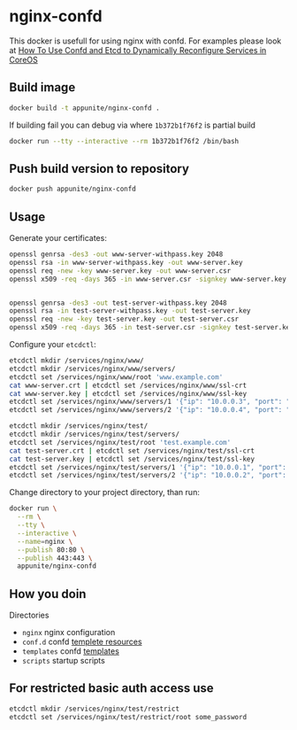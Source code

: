 # nginx-confd

This docker is usefull for using nginx with confd.
For examples please look at [How To Use Confd and Etcd to Dynamically Reconfigure Services in CoreOS](https://www.digitalocean.com/community/tutorials/how-to-use-confd-and-etcd-to-dynamically-reconfigure-services-in-coreos)

## Build image

```bash
docker build -t appunite/nginx-confd .
```

If building fail you can debug via where `1b372b1f76f2` is partial build

```bash
docker run --tty --interactive --rm 1b372b1f76f2 /bin/bash
```

## Push build version to repository

```bash
docker push appunite/nginx-confd
```

## Usage
Generate your certificates:

```bash
openssl genrsa -des3 -out www-server-withpass.key 2048 
openssl rsa -in www-server-withpass.key -out www-server.key
openssl req -new -key www-server.key -out www-server.csr
openssl x509 -req -days 365 -in www-server.csr -signkey www-server.key -out www-server.crt


openssl genrsa -des3 -out test-server-withpass.key 2048 
openssl rsa -in test-server-withpass.key -out test-server.key
openssl req -new -key test-server.key -out test-server.csr
openssl x509 -req -days 365 -in test-server.csr -signkey test-server.key -out test-server.crt
```

Configure your `etcdctl`:

```bash
etcdctl mkdir /services/nginx/www/
etcdctl mkdir /services/nginx/www/servers/
etcdctl set /services/nginx/www/root 'www.example.com'
cat www-server.crt | etcdctl set /services/nginx/www/ssl-crt
cat www-server.key | etcdctl set /services/nginx/www/ssl-key
etcdctl set /services/nginx/www/servers/1 '{"ip": "10.0.0.3", "port": "80"}'
etcdctl set /services/nginx/www/servers/2 '{"ip": "10.0.0.4", "port": "80"}'

etcdctl mkdir /services/nginx/test/
etcdctl mkdir /services/nginx/test/servers/
etcdctl set /services/nginx/test/root 'test.example.com'
cat test-server.crt | etcdctl set /services/nginx/test/ssl-crt
cat test-server.key | etcdctl set /services/nginx/test/ssl-key
etcdctl set /services/nginx/test/servers/1 '{"ip": "10.0.0.1", "port": "80"}'
etcdctl set /services/nginx/test/servers/2 '{"ip": "10.0.0.2", "port": "80"}'
```

Change directory to your project directory, than run:

```bash
docker run \
  --rm \
  --tty \
  --interactive \
  --name=nginx \
  --publish 80:80 \
  --publish 443:443 \
  appunite/nginx-confd
```

## How you doin

Directories
* `nginx` nginx configuration 
* `conf.d` confd [templete resources](https://github.com/kelseyhightower/confd/blob/master/docs/template-resources.md)
* `templates` confd [templates](https://github.com/kelseyhightower/confd/blob/master/docs/templates.md)
* `scripts` startup scripts

## For restricted basic auth access use

```bash
etcdctl mkdir /services/nginx/test/restrict
etcdctl set /services/nginx/test/restrict/root some_password
```

